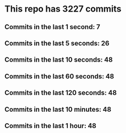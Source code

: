 # This repo has 3227 commits

## Commits in the last 1 second: 7
## Commits in the last 5 seconds: 26
## Commits in the last 10 seconds: 48
## Commits in the last 60 seconds: 48
## Commits in the last 120 seconds: 48
## Commits in the last 10 minutes: 48
## Commits in the last 1 hour: 48
